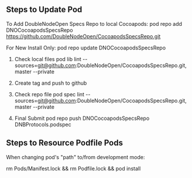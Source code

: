 Steps to Update Pod
-------------------
To Add DoubleNodeOpen Specs Repo to local Cocoapods:
pod repo add DNOCocoapodsSpecsRepo https://github.com/DoubleNodeOpen/CocoapodsSpecsRepo.git

For New Install Only:
pod repo update DNOCocoapodsSpecsRepo

1. Check local files
pod lib lint --sources=git@github.com:DoubleNodeOpen/CocoapodsSpecsRepo.git,master --private

2. Create tag and push to github

3. Check repo file
pod spec lint --sources=git@github.com:DoubleNodeOpen/CocoapodsSpecsRepo.git,master --private

4. Final Submit
pod repo push DNOCocoapodsSpecsRepo DNBProtocols.podspec


Steps to Resource Podfile Pods
------------------------------
When changing pod's "path" to/from development mode:

rm Pods/Manifest.lock && rm Podfile.lock && pod install
